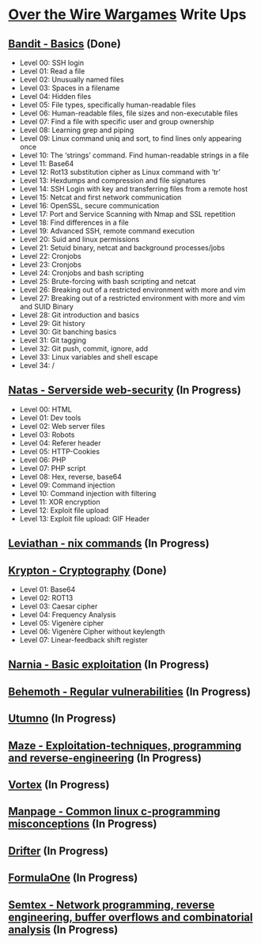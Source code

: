 # [Over the Wire Wargames](https://overthewire.org/wargames/) Write Ups

## [Bandit - Basics](https://overthewire.org/wargames/bandit/) (Done)

- Level 00: SSH login
- Level 01: Read a file
- Level 02: Unusually named files
- Level 03: Spaces in a filename
- Level 04: Hidden files
- Level 05: File types, specifically human-readable files
- Level 06: Human-readable files, file sizes and non-executable files
- Level 07: Find a file with specific user and group ownership
- Level 08: Learning grep and piping
- Level 09: Linux command uniq and sort, to find lines only appearing once
- Level 10: The ‘strings’ command. Find human-readable strings in a file
- Level 11: Base64
- Level 12: Rot13 substitution cipher as Linux command with ’tr’
- Level 13: Hexdumps and compression and file signatures
- Level 14: SSH Login with key and transferring files from a remote host
- Level 15: Netcat and first network communication
- Level 16: OpenSSL, secure communication
- Level 17: Port and Service Scanning with Nmap and SSL repetition
- Level 18: Find differences in a file
- Level 19: Advanced SSH, remote command execution
- Level 20: Suid and linux permissions
- Level 21: Setuid binary, netcat and background processes/jobs
- Level 22: Cronjobs
- Level 23: Cronjobs
- Level 24: Cronjobs and bash scripting
- Level 25: Brute-forcing with bash scripting and netcat
- Level 26: Breaking out of a restricted environment with more and vim
- Level 27: Breaking out of a restricted environment with more and vim and SUID Binary
- Level 28: Git introduction and basics
- Level 29: Git history
- Level 30: Git banching basics
- Level 31: Git tagging
- Level 32: Git push, commit, ignore, add
- Level 33: Linux variables and shell escape
- Level 34: /

## [Natas - Serverside web-security](https://overthewire.org/wargames/natas/) (In Progress)

- Level 00: HTML
- Level 01: Dev tools
- Level 02: Web server files
- Level 03: Robots
- Level 04: Referer header
- Level 05: HTTP-Cookies
- Level 06: PHP
- Level 07: PHP script
- Level 08: Hex, reverse, base64
- Level 09: Command injection
- Level 10: Command injection with filtering
- Level 11: XOR encryption
- Level 12: Exploit file upload
- Level 13: Exploit file upload: GIF Header

## [Leviathan - nix commands](https://overthewire.org/wargames/leviathan/) (In Progress)

## [Krypton - Cryptography](https://overthewire.org/wargames/krypton/) (Done)

- Level 01: Base64
- Level 02: ROT13
- Level 03: Caesar cipher
- Level 04: Frequency Analysis
- Level 05: Vigenère cipher
- Level 06: Vigenère Cipher without keylength
- Level 07: Linear-feedback shift register

## [Narnia - Basic exploitation](https://overthewire.org/wargames/narnia/) (In Progress)

## [Behemoth - Regular vulnerabilities](https://overthewire.org/wargames/behemoth/) (In Progress)

## [Utumno](https://overthewire.org/wargames/utumno/) (In Progress)

## [Maze - Exploitation-techniques, programming and reverse-engineering](https://overthewire.org/wargames/maze/) (In Progress)

## [Vortex](https://overthewire.org/wargames/vortex/) (In Progress)

## [Manpage - Common linux c-programming misconceptions](https://overthewire.org/wargames/manpage/) (In Progress)

## [Drifter](https://overthewire.org/wargames/drifter/) (In Progress)

## [FormulaOne](https://overthewire.org/wargames/formulaone/) (In Progress)

## [Semtex - Network programming, reverse engineering, buffer overflows and combinatorial analysis](https://overthewire.org/wargames/semtex/) (In Progress)

